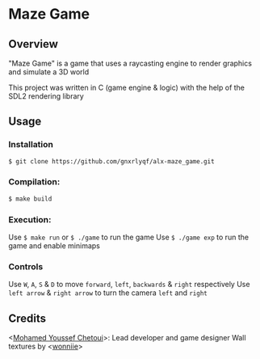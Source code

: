 # Maze Game

## Overview

"Maze Game" is a game that uses a raycasting engine to render graphics and simulate a 3D world

This project was written in C (game engine & logic) with the help of the SDL2 rendering library

## Usage

### Installation
```sh
$ git clone https://github.com/gnxrlyqf/alx-maze_game.git
```
### Compilation:
```sh
$ make build
```
### Execution:
Use `$ make run` or `$ ./game` to run the game
Use `$ ./game exp` to run the game and enable minimaps
### Controls
Use `W`, `A`, `S` & `D` to move `forward`, `left`, `backwards` & `right` respectively
Use `left arrow` & `right arrow` to turn the camera `left` and `right`

## Credits

<[Mohamed Youssef Chetoui](https://github.com/gnxrlyqf)>: Lead developer and game designer
Wall textures by <[wonniie](https://www.instagram.com/wonniiz/)>